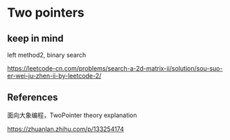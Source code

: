# Two pointers

## keep in mind

left method2, binary search

https://leetcode-cn.com/problems/search-a-2d-matrix-ii/solution/sou-suo-er-wei-ju-zhen-ii-by-leetcode-2/


## References

面向大象编程，TwoPointer theory explanation

https://zhuanlan.zhihu.com/p/133254174
